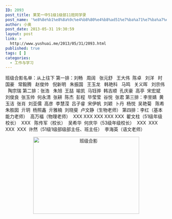 ```yaml
---
ID: 2093
post_title: 莱芜一中51级1级部11班同学录
post_name: '%e8%8e%b1%e8%8a%9c%e4%b8%80%e4%b8%ad51%e7%ba%a71%e7%ba%a7%e9%83%a811%e7%8f%ad%e5%90%8c%e5%ad%a6%e5%bd%95'
author: 小奥
post_date: 2013-05-31 19:30:59
layout: post
link: >
  http://www.yushuai.me/2013/05/31/2093.html
published: true
tags: [ ]
categories:
  - 工作与学习
---
```

班级合影名单：从上往下
第一排：刘畅   周阔   张元舒   王大伟  陈卓   刘洋   时国豪   常毅腾   赵俊帅   倪新明   朱振国   王玉龙   韩艳科   马鸣   关义晖   刘宗伟   陶宗瑞
第二排：张浩   朱旭  王喆  喻凯  马钰骅  韩吉顺  孔庆豪  高亭  宋宏斌  刘俊良  张玉帅  何永清  张耕  陈杰  彭程  毕莹莹  谷悦  张君
第三排：李昱婧  黄玉洁  张肖  刘亚儒  高彦  李慧滢  吕子睿  宋伊帆  刘颖  卜丹  杨悦  吴艳菊   陈希  朱胜囡  亓玥  杨照鑫  亓雅楠  刘晓斐  卢文静（生物老师）
第四排：李红（基本能力老师）  高万福（物理老师）  XXX XXX XXX XXX XXX  翟文柱（51级年级校长）  XXX   陈传军（校长）  吴希华  何庆华（53级年级校长）  XXX  XXX  XXX  XXX  许然（51级1级部级部主任、班主任）  李海英（语文老师）

<!--more-->
<p style="text-align: center;"><img class="aligncenter" title="banjiheying" alt="班级合影" src="https://dqhplhzz2008-1251830035.cos.ap-guangzhou.myqcloud.com/wp-content/uploads/2013/05/psb-300x225.jpg" width="331" height="240" /></p>